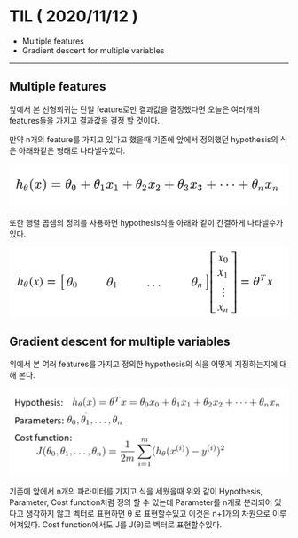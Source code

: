 # TIL ( 2020/11/12 )

- Multiple features
- Gradient descent for multiple variables

---

## Multiple features

앞에서 본 선형회귀는 단일 feature로만 결과값을 결정했다면 오늘은 여러개의 features들을 가지고 결과값을 결정 할 것이다. 



만약 n개의 feature를 가지고 있다고 했을때 기존에 앞에서 정의했던 hypothesis의 식은 아래와같은 형태로 나타낼수있다.  



<p align="center"><img src="../image/Machine/11.12/f001.png" style="zoom:100%;"/></p>

또한 행렬 곱셈의 정의를 사용하면 hypothesis식을 아래와 같이 간결하게 나타낼수가 있다. 

  

<p align="center"><img src="../image/Machine/11.12/f002.png" style="zoom:100%;"/></p>

  

## Gradient descent for multiple variables

위에서 본 여러 features를 가지고 정의한 hypothesis의 식을 어떻게 지정하는지에 대해 본다. 

  

<p align="center"><img src="../image/Machine/11.12/f003.png" style="zoom:100%;"/></p>

  기존에 앞에서 n개의 파라미터를 가지고 식을 세웠을때 위와 같이 Hypothesis, Parameter, Cost function처럼 정의 할 수 있는데 Parameter를 n개로 분리되어 있다고 생각하지 않고 벡터로 표현하면  &theta; 로 표현할수있고 이것은 n+1개의 차원으로 이루어져있다. Cost function에서도 J를 J(&theta;)로 벡터로 표현할수있다. 

